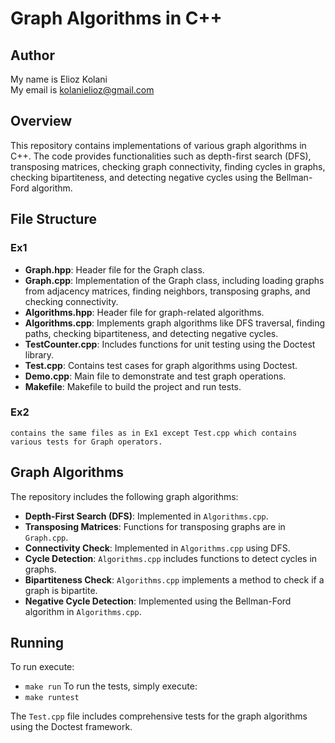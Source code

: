 # Graph Algorithms in C++

## Author
My name is Elioz Kolani  
My email is kolanielioz@gmail.com

## Overview

This repository contains implementations of various graph algorithms in C++. The code provides functionalities such as depth-first search (DFS), transposing matrices, checking graph connectivity, finding cycles in graphs, checking bipartiteness, and detecting negative cycles using the Bellman-Ford algorithm.

## File Structure
### Ex1 
+ **Graph.hpp**: Header file for the Graph class.
+ **Graph.cpp**: Implementation of the Graph class, including loading graphs from adjacency matrices, finding neighbors, transposing graphs, and checking connectivity.
+ **Algorithms.hpp**: Header file for graph-related algorithms.
+ **Algorithms.cpp**: Implements graph algorithms like DFS traversal, finding paths, checking bipartiteness, and detecting negative cycles.
+ **TestCounter.cpp**: Includes functions for unit testing using the Doctest library.
+ **Test.cpp**: Contains test cases for graph algorithms using Doctest.
+ **Demo.cpp**: Main file to demonstrate and test graph operations.
+ **Makefile**: Makefile to build the project and run tests.
### Ex2
    contains the same files as in Ex1 except Test.cpp which contains various tests for Graph operators.
## Graph Algorithms

The repository includes the following graph algorithms:

+ **Depth-First Search (DFS)**: Implemented in `Algorithms.cpp`.
+ **Transposing Matrices**: Functions for transposing graphs are in `Graph.cpp`.
+ **Connectivity Check**: Implemented in `Algorithms.cpp` using DFS.
+ **Cycle Detection**: `Algorithms.cpp` includes functions to detect cycles in graphs.
+ **Bipartiteness Check**: `Algorithms.cpp` implements a method to check if a graph is bipartite.
+ **Negative Cycle Detection**: Implemented using the Bellman-Ford algorithm in `Algorithms.cpp`.

## Running 
To run execute:
+  `make run`
To run the tests, simply execute:
+ `make runtest`


The `Test.cpp` file includes comprehensive tests for the graph algorithms using the Doctest framework.
